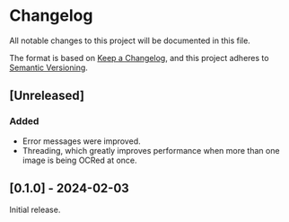 # Changelog

All notable changes to this project will be documented in this file.

The format is based on [Keep a Changelog](https://keepachangelog.com/en/1.1.0/),
and this project adheres to [Semantic Versioning](https://semver.org/spec/v2.0.0.html).

## [Unreleased]

### Added
* Error messages were improved.
* Threading, which greatly improves performance when more than one image is being OCRed at once.

## [0.1.0] - 2024-02-03

Initial release.
